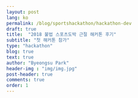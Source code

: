 ```yaml
---
layout: post
lang: ko
permalink: /blog/sportshackathon/hackathon-dev
draft: true 
title:  "2018 불법 스포츠도박 근절 해커톤 후기"
subtitle: "첫 해커톤 참가"
type: "hackathon"
blog: true
text: true
author: "Byeongsu Park"
header-img : "img/img.jpg"
post-header: true
comments: true
order: 1
---
```



